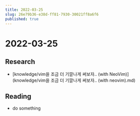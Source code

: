 ```yaml
---
title: 2022-03-25
slug: 26e79b36-e38d-ff81-7930-30021ff8a6f6
published: true
---
```


# 2022-03-25

## Research

* \[knowledge/vim을 조금 더 기깔나게 써보자.. (with NeoVim)\](knowledge/vim을 조금 더 기깔나게 써보자.. (with neovim).md)

## Reading

* do something
